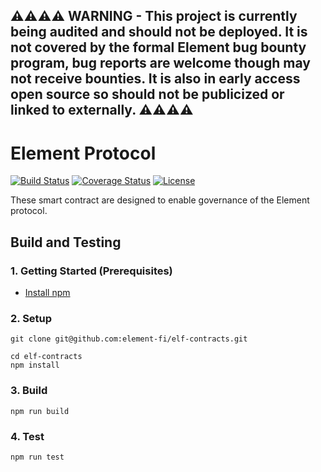 ## ⚠️⚠️⚠️⚠️ WARNING - This project is currently being audited and should not be deployed. It is not covered by the formal Element bug bounty program, bug reports are welcome though may not receive bounties. It is also in early access open source so should not be publicized or linked to externally. ⚠️⚠️⚠️⚠️

# Element Protocol

[![Build Status](https://github.com/element-fi/elf-contracts/workflows/Tests/badge.svg)](https://github.com/element-fi/elf-contracts/actions)
[![Coverage Status](https://coveralls.io/repos/github/element-fi/elf-contracts/badge.svg?branch=main&service=github&t=7FWsvc)](https://coveralls.io/github/element-fi/elf-contracts?branch=main)
[![License](https://img.shields.io/badge/License-Apache%202.0-blue.svg)](https://github.com/element-fi/elf-contracts/blob/master/LICENSE)

These smart contract are designed to enable governance of the Element protocol.

## Build and Testing

### 1. Getting Started (Prerequisites)

- [Install npm](https://nodejs.org/en/download/)

### 2. Setup

```
git clone git@github.com:element-fi/elf-contracts.git
```

```
cd elf-contracts
npm install
```

### 3. Build

```
npm run build
```

### 4. Test

```
npm run test
```
